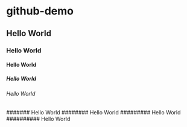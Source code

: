 # github-demo
## Hello World
### Hello World
#### Hello World
##### Hello World
###### Hello World
####### Hello World
######## Hello World
######### Hello World
########## Hello World

